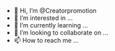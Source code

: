 - 👋 Hi, I’m @Creatorpromotion
- 👀 I’m interested in ...
- 🌱 I’m currently learning ...
- 💞️ I’m looking to collaborate on ...
- 📫 How to reach me ...

<!---
Creatorpromotion/Creatorpromotion is a ✨ special ✨ repository because its `README.md` (this file) appears on your GitHub profile.
You can click the Preview link to take a look at your changes.
--->

